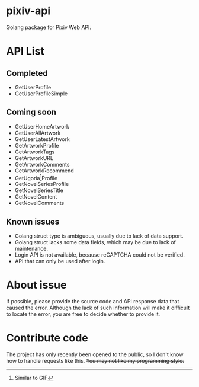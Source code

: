 # pixiv-api
Golang package for Pixiv Web API.

# API List
## Completed
* GetUserProfile
* GetUserProfileSimple

## Coming soon
* GetUserHomeArtwork
* GetUserAllArtwork
* GetUserLatestArtwork
* GetArtworkProfile
* GetArtworkTags
* GetArtworkURL
* GetArtworkComments
* GetArtworkRecommend
* GetUgoria[^1]Profile
* GetNovelSeriesProfile
* GetNovelSeriesTitle
* GetNovelContent
* GetNovelComments

## Known issues
* Golang struct type is ambiguous, usually due to lack of data support.
* Golang struct lacks some data fields, which may be due to lack of maintenance.
* Login API is not available, because reCAPTCHA could not be verified.
* API that can only be used after login.

# About issue
If possible, please provide the source code and API response data that caused the error. Although the lack of such information will make it difficult to locate the error, you are free to decide whether to provide it.

# Contribute code
The project has only recently been opened to the public, so I don't know how to handle requests like this.
~~You may not like my programming style.~~

[^1]: Similar to GIF
